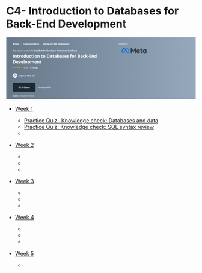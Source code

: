 # C4- Introduction to Databases for Back-End Development  
![](https://github.com/CrypticFate5/Meta-Back-End-Developer-Professional-Certificate/blob/main/Source/C4.png)  

- [Week 1](https://github.com/CrypticFate5/Meta-Back-End-Developer-Professional-Certificate/tree/main/C4-%20Introduction%20to%20Databases%20for%20Back-End%20Development/Week-1)
  - [Practice Quiz- Knowledge check: Databases and data](https://github.com/CrypticFate5/Meta-Back-End-Developer-Professional-Certificate/tree/main/C4-%20Introduction%20to%20Databases%20for%20Back-End%20Development/Week-1/Practice%20Quiz-%20Knowledge%20check:%20Databases%20and%20data)
  - [Practice Quiz: Knowledge check: SQL syntax review](https://github.com/CrypticFate5/Meta-Back-End-Developer-Professional-Certificate/tree/main/C4-%20Introduction%20to%20Databases%20for%20Back-End%20Development/Week-1/Practice%20Quiz:%20Knowledge%20check:%20SQL%20syntax%20review)
  - []()

- [Week 2](https://github.com/CrypticFate5/Meta-Back-End-Developer-Professional-Certificate/tree/main/C4-%20Introduction%20to%20Databases%20for%20Back-End%20Development/Week-1)
  - []()
  - []()
  - []()
  
- [Week 3]()
  - []()
  - []()
  - []()
 
- [Week 4]()
  - []()
  - []()
  - []()
 
- [Week 5]()
  - []()
